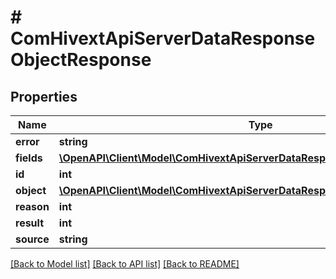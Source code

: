 # # ComHivextApiServerDataResponseObjectResponse

## Properties

Name | Type | Description | Notes
------------ | ------------- | ------------- | -------------
**error** | **string** |  | [optional]
**fields** | [**\OpenAPI\Client\Model\ComHivextApiServerDataResponseObjectResponseFields**](ComHivextApiServerDataResponseObjectResponseFields.md) |  | [optional]
**id** | **int** |  | [optional]
**object** | [**\OpenAPI\Client\Model\ComHivextApiServerDataResponseObjectResponseObject**](ComHivextApiServerDataResponseObjectResponseObject.md) |  | [optional]
**reason** | **int** |  | [optional]
**result** | **int** |  | [optional]
**source** | **string** |  | [optional]

[[Back to Model list]](../../README.md#models) [[Back to API list]](../../README.md#endpoints) [[Back to README]](../../README.md)

